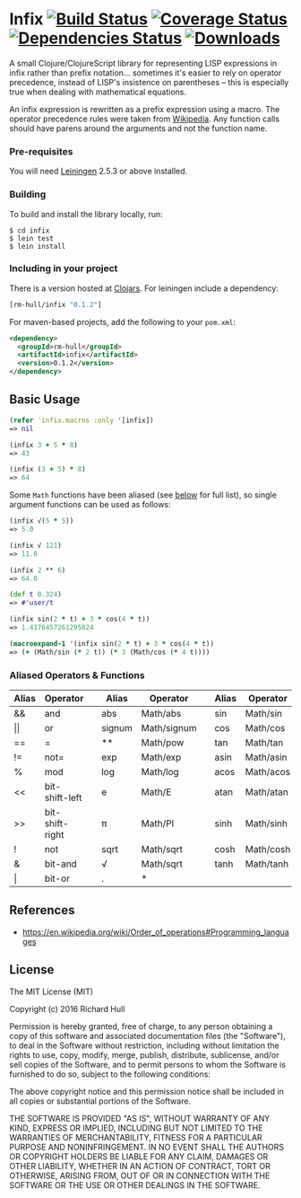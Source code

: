 # Infix [![Build Status](https://travis-ci.org/rm-hull/infix.svg?branch=master)](http://travis-ci.org/rm-hull/infix) [![Coverage Status](https://coveralls.io/repos/rm-hull/infix/badge.svg?branch=master)](https://coveralls.io/r/rm-hull/infix?branch=master) [![Dependencies Status](https://jarkeeper.com/rm-hull/infix/status.svg)](https://jarkeeper.com/rm-hull/infix) [![Downloads](https://jarkeeper.com/rm-hull/infix/downloads.svg)](https://jarkeeper.com/rm-hull/infix)

A small Clojure/ClojureScript library for representing LISP expressions in infix
rather than prefix notation... sometimes it's easier to rely on operator precedence,
instead of LISP's insistence on parentheses – this is especially true when dealing
with mathematical equations.

An infix expression is rewritten as a prefix expression using a macro. The operator
precedence rules were taken from [Wikipedia](https://en.wikipedia.org/wiki/Order_of_operations#Programming_languages).
Any function calls should have parens around the arguments and not the function name.

### Pre-requisites

You will need [Leiningen](https://github.com/technomancy/leiningen) 2.5.3 or above installed.

### Building

To build and install the library locally, run:

    $ cd infix
    $ lein test
    $ lein install

### Including in your project

There is a version hosted at [Clojars](https://clojars.org/rm-hull/infix).
For leiningen include a dependency:

```clojure
[rm-hull/infix "0.1.2"]
```

For maven-based projects, add the following to your `pom.xml`:

```xml
<dependency>
  <groupId>rm-hull</groupId>
  <artifactId>infix</artifactId>
  <version>0.1.2</version>
</dependency>
```

## Basic Usage

```clojure
(refer 'infix.macros :only '[infix])
=> nil

(infix 3 + 5 * 8)
=> 43

(infix (3 + 5) * 8)
=> 64
```

Some `Math` functions have been aliased (see [below](#aliased-operators--functions) for full list), so single argument functions can be
used as follows:

```clojure
(infix √(5 * 5))
=> 5.0

(infix √ 121)
=> 11.0

(infix 2 ** 6)
=> 64.0

(def t 0.324)
=> #'user/t

(infix sin(2 * t) + 3 * cos(4 * t))
=> 1.4176457261295824

(macroexpand-1 '(infix sin(2 * t) + 3 * cos(4 * t))
=> (+ (Math/sin (* 2 t)) (* 3 (Math/cos (* 4 t))))
```

### Aliased Operators & Functions

| Alias  | Operator        |   | Alias  | Operator        |   | Alias  | Operator        |
|--------|-----------------|---|--------|-----------------|---|--------|-----------------|
| &&     | and             |   | abs    | Math/abs        |   | sin    | Math/sin        |
| \|\|   | or              |   | signum | Math/signum     |   | cos    | Math/cos        |
| ==     | =               |   | **     | Math/pow        |   | tan    | Math/tan        |
| !=     | not=            |   | exp    | Math/exp        |   | asin   | Math/asin       |
| %      | mod             |   | log    | Math/log        |   | acos   | Math/acos       |
| <<     | bit-shift-left  |   | e      | Math/E          |   | atan   | Math/atan       |
| >>     | bit-shift-right |   | π      | Math/PI         |   | sinh   | Math/sinh       |
| !      | not             |   | sqrt   | Math/sqrt       |   | cosh   | Math/cosh       |
| &      | bit-and         |   | √      | Math/sqrt       |   | tanh   | Math/tanh       |
| \|     | bit-or          |   | .      | *               |   |        |                 |

## References

* https://en.wikipedia.org/wiki/Order_of_operations#Programming_languages

## License

The MIT License (MIT)

Copyright (c) 2016 Richard Hull

Permission is hereby granted, free of charge, to any person obtaining a copy of
this software and associated documentation files (the "Software"), to deal in
the Software without restriction, including without limitation the rights to
use, copy, modify, merge, publish, distribute, sublicense, and/or sell copies of
the Software, and to permit persons to whom the Software is furnished to do so,
subject to the following conditions:

The above copyright notice and this permission notice shall be included in all
copies or substantial portions of the Software.

THE SOFTWARE IS PROVIDED "AS IS", WITHOUT WARRANTY OF ANY KIND, EXPRESS OR
IMPLIED, INCLUDING BUT NOT LIMITED TO THE WARRANTIES OF MERCHANTABILITY, FITNESS
FOR A PARTICULAR PURPOSE AND NONINFRINGEMENT. IN NO EVENT SHALL THE AUTHORS OR
COPYRIGHT HOLDERS BE LIABLE FOR ANY CLAIM, DAMAGES OR OTHER LIABILITY, WHETHER
IN AN ACTION OF CONTRACT, TORT OR OTHERWISE, ARISING FROM, OUT OF OR IN
CONNECTION WITH THE SOFTWARE OR THE USE OR OTHER DEALINGS IN THE SOFTWARE.
